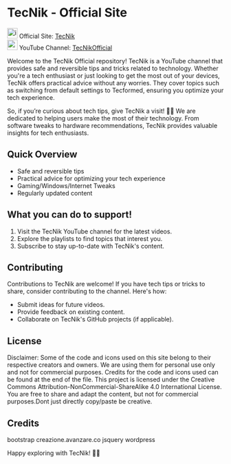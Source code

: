 # TecNik - Official Site 

[<img width="24" height="24" src="https://img.icons8.com/color/24/internet--v1.png" alt="internet--v1"/>](https://www.youtube.com/@TecnikOfficial) Official Site: [TecNik](https://tecnik.pages.dev) <br>
[<img width="24" height="24" src="https://img.icons8.com/color/24/youtube-play.png" alt="youtube-play"/>](https://www.youtube.com/@TecnikOfficial) YouTube Channel: [TecNikOfficial](https://www.youtube.com/@TecnikOfficial)

Welcome to the TecNik Official repository! TecNik is a YouTube channel that provides safe and reversible tips and tricks related to technology. Whether you're a tech enthusiast or just looking to get the most out of your devices, TecNik offers practical advice without any worries. They cover topics such as switching from default settings to Tecformed, ensuring you optimize your tech experience.

So, if you’re curious about tech tips, give TecNik a visit! 🚀🔧
We are dedicated to helping users make the most of their technology. From software tweaks to hardware recommendations, TecNik provides valuable insights for tech enthusiasts.

## Quick Overview
- Safe and reversible tips
- Practical advice for optimizing your tech experience
- Gaming/Windows/Internet Tweaks
- Regularly updated content

## What you can do to support!
1. Visit the TecNik YouTube channel for the latest videos.
2. Explore the playlists to find topics that interest you.
3. Subscribe to stay up-to-date with TecNik's content.

## Contributing
Contributions to TecNik are welcome! If you have tech tips or tricks to share, consider contributing to the channel. Here's how:
- Submit ideas for future videos.
- Provide feedback on existing content.
- Collaborate on TecNik's GitHub projects (if applicable).

## License
Disclaimer: Some of the code and icons used on this site belong to their respective creators and owners. We are using them for personal use only and not for commercial purposes. Credits for the code and icons used can be found at the end of the file.
This project is licensed under the Creative Commons Attribution-NonCommercial-ShareAlike 4.0 International License. You are free to share and adapt the content, but not for commercial purposes.Dont just directly copy/paste be creative.

## Credits
bootstrap
creazione.avanzare.co
jsquery
wordpress

Happy exploring with TecNik! 🚀🔧
